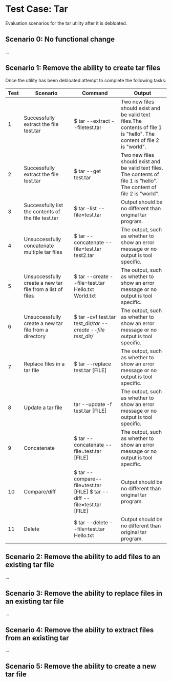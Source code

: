 # Test Case: Tar

Evaluation scenarios for the tar utility after it is debloated.

## Scenario 0: No functional change

...

## Scenario 1: Remove the ability to create tar files

Once the utility has been debloated attempt to complete the following tasks:

| Test | Scenario                                                  | Command                                                                   | Output                                                                                                                 |
|------|-----------------------------------------------------------|---------------------------------------------------------------------------|------------------------------------------------------------------------------------------------------------------------|
| 1    | Successfully extract the file test.tar                    | $ tar --extract --filetest.tar                                            | Two new files should exist and be valid text files.The contents of file 1 is "hello". The content of file 2 is "world". |
| 2    | Successfully extract the file test.tar                    | $ tar --get test.tar                                                      | Two new files should exist and be valid text files. The contents of file 1 is "hello". The content of file 2 is "world". |
| 3    | Successfully list the contents of the file test.tar       | $ tar -list --file=test.tar                                               | Output should be no different than original tar program.                                                               |
| 4    | Unsuccessfully concatenate multiple tar files             | $ tar --concatenate --file=test.tar test2.tar                             | The output, such as whether to show an error message or no output is tool specific.                                    |
| 5    | Unsuccessfully create a new tar file from a list of files | $ tar --create --file=test.tar Hello.txt World.txt                        | The output, such as whether to show an error message or no output is tool specific.                                    |
| 6    | Unsuccessfully create a new tar file from a directory     | $ tar -cvf test.tar test_dir/*tar --create --file test_dir/*              | The output, such as whether to show an error message or no output is tool specific.                                    |
| 7    | Replace files in a tar file                               | $ tar --replace test.tar [FILE]                                           | The output, such as whether to show an error message or no output is tool specific.                                    |
| 8    | Update a tar file                                         | tar --update -f test.tar [FILE]                                           | The output, such as whether to show an error message or no output is tool specific.                                    |
| 9    | Concatenate                                               | $ tar --concatenate --file=test.tar [FILE]                                | The output, such as whether to show an error message or no output is tool specific.                                    |
| 10   | Compare/diff                                              | $ tar --compare--file=test.tar [FILE] $ tar --diff --file=test.tar [FILE] | Output should be no different than original tar program.                                                               |
| 11   | Delete                                                    | $ tar --delete --file=test.tar Hello.txt                                  | Output should be no different than original tar program.                                                               |

## Scenario 2: Remove the ability to add files to an existing tar file

...

## Scenario 3: Remove the ability to replace files in an existing tar file

...

## Scenario 4: Remove the ability to extract files from an existing tar

...

## Scenario 5: Remove the ability to create a new tar file
